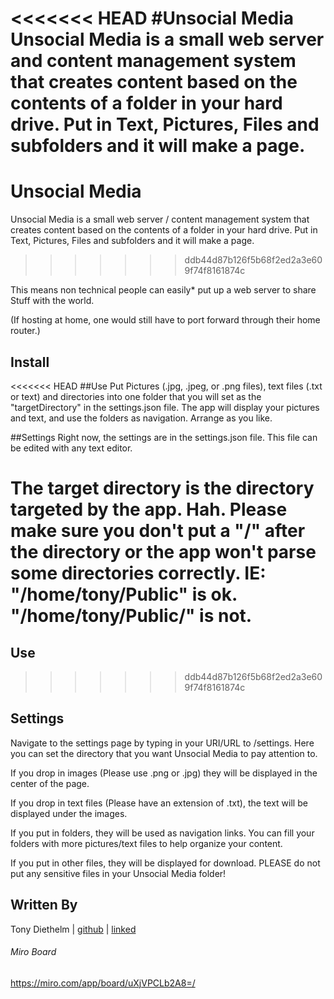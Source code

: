 <<<<<<< HEAD
#Unsocial Media
Unsocial Media is a small web server and content management system that creates content based on the contents of a folder in your hard drive. Put in Text, Pictures, Files and subfolders and it will make a page. 
=======
# Unsocial Media
Unsocial Media is a small web server / content management system that creates content based on the contents of a folder in your hard drive. Put in Text, Pictures, Files and subfolders and it will make a page. 
>>>>>>> ddb44d87b126f5b68f2ed2a3e609f74f8161874c

This means non technical people can easily* put up a web server to share Stuff with the world. 

(If hosting at home, one would still have to port forward through their home router.)

## Install

<<<<<<< HEAD
##Use
Put Pictures (.jpg, .jpeg, or .png files), text files (.txt or text) and directories into one folder that you will set as the "targetDirectory" in the settings.json file. The app will display your pictures and text, and use the folders as navigation. Arrange as you like. 

##Settings
Right now, the settings are in the settings.json file. This file can be edited with any text editor. 

The target directory is the directory targeted by the app. Hah. Please make sure you don't put a "/" after the directory or the app won't parse some directories correctly. IE: "/home/tony/Public" is ok. "/home/tony/Public/" is not. 
=======
## Use

>>>>>>> ddb44d87b126f5b68f2ed2a3e609f74f8161874c

## Settings
Navigate to the settings page by typing in your URI/URL to /settings. Here you can set the directory that you want Unsocial Media to pay attention to. 

If you drop in images (Please use .png or .jpg) they will be displayed in the center of the page. 

If you drop in text files (Please have an extension of .txt), the text will be displayed under the images. 

If you put in folders, they will be used as navigation links. You can fill your folders with more pictures/text files to help organize your content. 

If you put in other files, they will be displayed for download. PLEASE do not put any sensitive files in your Unsocial Media folder! 

## Written By
Tony Diethelm | [github](https://github.com/tonydiethelm) | [linked](https://www.linkedin.com/in/tonydiethelm)

###### Miro Board
https://miro.com/app/board/uXjVPCLb2A8=/

